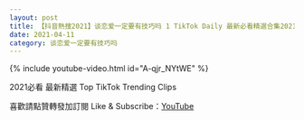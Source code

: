 ```yaml
---
layout: post
title: 【抖音熱搜2021】谈恋爱一定要有技巧吗 1 TikTok Daily 最新必看精選合集2021 04 11
date: 2021-04-11
category: 谈恋爱一定要有技巧吗
---
```


{% include youtube-video.html id="A-qjr_NYtWE" %}

2021必看 最新精選 Top TikTok Trending Clips

喜歡請點贊轉發加訂閱 Like & Subscribe：[YouTube](https://www.youtube.com/channel/UCAoR7VcanIPd04uEq_GIylA/videos)

